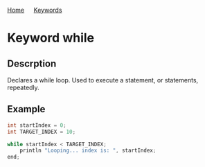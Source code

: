 [Home](https://github.com/puckowski/concert7) <span>&emsp;</span> [Keywords](https://github.com/puckowski/concert7/keywords.html)

# Keyword while

## Descrption

Declares a while loop. Used to execute a statement, or statements, repeatedly.

## Example

```cpp
int startIndex = 0;
int TARGET_INDEX = 10;

while startIndex < TARGET_INDEX;
    println "Looping... index is: ", startIndex;
end;
```
